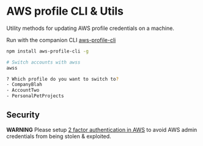 # AWS profile CLI & Utils

Utility methods for updating AWS profile credentials on a machine.

Run with the companion CLI [aws-profile-cli](https://www.npmjs.com/package/aws-profile-cli)

```bash
npm install aws-profile-cli -g

# Switch accounts with awss
awss

? Which profile do you want to switch to?
- CompanyBlah
- AccountTwo
- PersonalPetProjects
```

## Security

**WARNING** Please setup [2 factor authentication in AWS](https://docs.aws.amazon.com/IAM/latest/UserGuide/id_credentials_mfa_enable_virtual.html) to avoid AWS admin credentials from being stolen & exploited.


